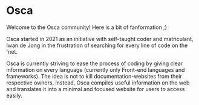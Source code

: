 # Osca
Welcome to the Osca community! Here is a bit of fanformation ;)

Osca started in 2021 as an initiative with self-taught coder and matriculant, Iwan de Jong in the frustration of searching for every line of code on the 'net.

Osca is currently striving to ease the process of coding by giving clear information on every language (currently only Front-end languages and frameworks). The idea is not to kill documentation-websites from their respective owners, instead, Osca compiles useful information on the web and translates it into a minimal and focused website for users to access easily.
